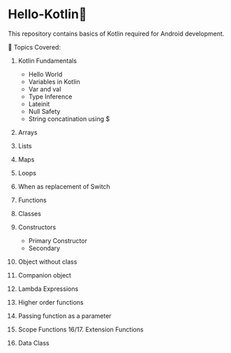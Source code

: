# Hello-Kotlin👋
This repository contains basics of Kotlin required for Android development.

📌 Topics Covered:

1. Kotlin Fundamentals
   * Hello World
   * Variables in Kotlin
   * Var and val
   * Type Inference
   * Lateinit
   * Null Safety
   * String concatination using $
 
2. Arrays 
3. Lists
4. Maps
5. Loops
6. When as replacement of Switch
7. Functions
8. Classes
9. Constructors
   * Primary Constructor
   * Secondary
  
10. Object without class
11. Companion object
12. Lambda Expressions
13. Higher order functions
14. Passing function as a parameter
15. Scope Functions
16/17. Extension Functions
18. Data Class
